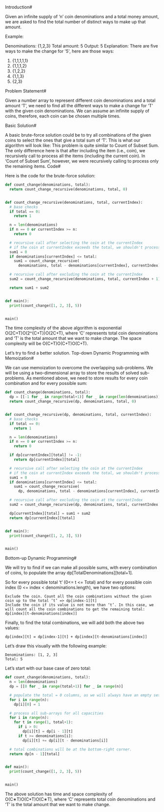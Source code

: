 Introduction#

Given an infinite supply of ‘n’ coin denominations and a total money amount, we are asked to find the total number of distinct ways to make up that amount.

Example:

Denominations: {1,2,3}
Total amount: 5
Output: 5
Explanation: There are five ways to make the change for '5', here are those ways:

1. {1,1,1,1,1}
2. {1,1,1,2}
3. {1,2,2}
4. {1,1,3}
5. {2,3}

Problem Statement#

Given a number array to represent different coin denominations and a total amount ‘T’, we need to find all the different ways to make a change for ‘T’ with the given coin denominations. We can assume an infinite supply of coins, therefore, each coin can be chosen multiple times.

Basic Solution#

A basic brute-force solution could be to try all combinations of the given coins to select the ones that give a total sum of ‘T’. This is what our algorithm will look like:
This problem is quite similar to Count of Subset Sum. The only difference here is that after including the item (i.e., coin), we recursively call to process all the items (including the current coin). In ‘Count of Subset Sum’, however, we were recursively calling to process only the remaining items.
Code#

Here is the code for the brute-force solution:

```py
def count_change(denominations, total):
  return count_change_recursive(denominations, total, 0)


def count_change_recursive(denominations, total, currentIndex):
  # base checks
  if total == 0:
    return 1

  n = len(denominations)
  if n == 0 or currentIndex >= n:
    return 0

  # recursive call after selecting the coin at the currentIndex
  # if the coin at currentIndex exceeds the total, we shouldn't process this
  sum1 = 0
  if denominations[currentIndex] <= total:
    sum1 = count_change_recursive(
      denominations, total - denominations[currentIndex], currentIndex)

  # recursive call after excluding the coin at the currentIndex
  sum2 = count_change_recursive(denominations, total, currentIndex + 1)

  return sum1 + sum2


def main():
  print(count_change([1, 2, 3], 5))


main()

```

The time complexity of the above algorithm is exponential O(2C+T)O(2^{C+T})O(2​C+T​​), where ‘C’ represents total coin denominations and ‘T’ is the total amount that we want to make change. The space complexity will be O(C+T)O(C+T)O(C+T).

Let’s try to find a better solution.
Top-down Dynamic Programming with Memoization#

We can use memoization to overcome the overlapping sub-problems. We will be using a two-dimensional array to store the results of solved sub-problems. As mentioned above, we need to store results for every coin combination and for every possible sum:

```py
def count_change(denominations, total):
  dp = [[-1 for _ in range(total+1)] for _ in range(len(denominations))]
  return count_change_recursive(dp, denominations, total, 0)


def count_change_recursive(dp, denominations, total, currentIndex):
  # base checks
  if total == 0:
    return 1

  n = len(denominations)
  if n == 0 or currentIndex >= n:
    return 0

  if dp[currentIndex][total] != -1:
    return dp[currentIndex][total]

  # recursive call after selecting the coin at the currentIndex
  # if the coin at currentIndex exceeds the total, we shouldn't process this
  sum1 = 0
  if denominations[currentIndex] <= total:
    sum1 = count_change_recursive(
      dp, denominations, total - denominations[currentIndex], currentIndex)

  # recursive call after excluding the coin at the currentIndex
  sum2 = count_change_recursive(dp, denominations, total, currentIndex + 1)

  dp[currentIndex][total] = sum1 + sum2
  return dp[currentIndex][total]


def main():
  print(count_change([1, 2, 3], 5))


main()
```

Bottom-up Dynamic Programming#

We will try to find if we can make all possible sums, with every combination of coins, to populate the array dp[TotalDenominations][total+1].

So for every possible total ‘t’ (0<= t <= Total) and for every possible coin index (0 <= index < denominations.length), we have two options:

    Exclude the coin. Count all the coin combinations without the given coin up to the total ‘t’ => dp[index-1][t]
    Include the coin if its value is not more than ‘t’. In this case, we will count all the coin combinations to get the remaining total: dp[index][t-denominations[index]]

Finally, to find the total combinations, we will add both the above two values:

    dp[index][t] = dp[index-1][t] + dp[index][t-denominations[index]]

Let’s draw this visually with the following example:

    Denominations: [1, 2, 3]
    Total: 5

Let’s start with our base case of zero total:

```py
def count_change(denominations, total):
  n = len(denominations)
  dp = [[0 for _ in range(total+1)] for _ in range(n)]

  # populate the total = 0 columns, as we will always have an empty set for zero total
  for i in range(n):
    dp[i][0] = 1

  # process all sub-arrays for all capacities
  for i in range(n):
    for t in range(1, total+1):
      if i > 0:
        dp[i][t] = dp[i - 1][t]
      if t >= denominations[i]:
        dp[i][t] += dp[i][t - denominations[i]]

  # total combinations will be at the bottom-right corner.
  return dp[n - 1][total]


def main():
  print(count_change([1, 2, 3], 5))


main()

```

The above solution has time and space complexity of O(C∗T)O(C\*T)O(C∗T), where ‘C’ represents total coin denominations and ‘T’ is the total amount that we want to make change.
